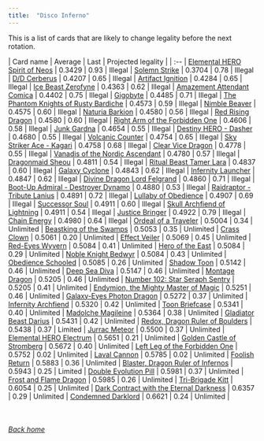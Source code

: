 ```yaml
---
title:  "Disco Inferno"
---
```


This is a list of cards that are likely to change legality before the next rotation.

| Card name | Average | Last | Projected legality |
| :-- |
[Elemental HERO Spirit of Neos](https://db.ygoprodeck.com/card/?search=Elemental%20HERO%20Spirit%20of%20Neos) | 0.3429 | 0.93 | Illegal |
[Solemn Strike](https://db.ygoprodeck.com/card/?search=Solemn%20Strike) | 0.3704 | 0.78 | Illegal |
[D/D Cerberus](https://db.ygoprodeck.com/card/?search=D/D%20Cerberus) | 0.4207 | 0.65 | Illegal |
[Artifact Ignition](https://db.ygoprodeck.com/card/?search=Artifact%20Ignition) | 0.4284 | 0.65 | Illegal |
[Ice Beast Zerofyne](https://db.ygoprodeck.com/card/?search=Ice%20Beast%20Zerofyne) | 0.4363 | 0.62 | Illegal |
[Amazement Attendant Comica](https://db.ygoprodeck.com/card/?search=Amazement%20Attendant%20Comica) | 0.4402 | 0.75 | Illegal |
[Gigobyte](https://db.ygoprodeck.com/card/?search=Gigobyte) | 0.4485 | 0.71 | Illegal |
[The Phantom Knights of Rusty Bardiche](https://db.ygoprodeck.com/card/?search=The%20Phantom%20Knights%20of%20Rusty%20Bardiche) | 0.4573 | 0.59 | Illegal |
[Nimble Beaver](https://db.ygoprodeck.com/card/?search=Nimble%20Beaver) | 0.4575 | 0.60 | Illegal |
[Naturia Barkion](https://db.ygoprodeck.com/card/?search=Naturia%20Barkion) | 0.4580 | 0.56 | Illegal |
[Red Rising Dragon](https://db.ygoprodeck.com/card/?search=Red%20Rising%20Dragon) | 0.4580 | 0.60 | Illegal |
[Right Arm of the Forbidden One](https://db.ygoprodeck.com/card/?search=Right%20Arm%20of%20the%20Forbidden%20One) | 0.4606 | 0.58 | Illegal |
[Junk Gardna](https://db.ygoprodeck.com/card/?search=Junk%20Gardna) | 0.4654 | 0.55 | Illegal |
[Destiny HERO - Dasher](https://db.ygoprodeck.com/card/?search=Destiny%20HERO%20-%20Dasher) | 0.4680 | 0.55 | Illegal |
[Volcanic Counter](https://db.ygoprodeck.com/card/?search=Volcanic%20Counter) | 0.4754 | 0.65 | Illegal |
[Sky Striker Ace - Kagari](https://db.ygoprodeck.com/card/?search=Sky%20Striker%20Ace%20-%20Kagari) | 0.4758 | 0.68 | Illegal |
[Clear Vice Dragon](https://db.ygoprodeck.com/card/?search=Clear%20Vice%20Dragon) | 0.4778 | 0.55 | Illegal |
[Vanadis of the Nordic Ascendant](https://db.ygoprodeck.com/card/?search=Vanadis%20of%20the%20Nordic%20Ascendant) | 0.4780 | 0.57 | Illegal |
[Dragonmaid Sheou](https://db.ygoprodeck.com/card/?search=Dragonmaid%20Sheou) | 0.4811 | 0.54 | Illegal |
[Ritual Beast Tamer Lara](https://db.ygoprodeck.com/card/?search=Ritual%20Beast%20Tamer%20Lara) | 0.4837 | 0.60 | Illegal |
[Galaxy Cyclone](https://db.ygoprodeck.com/card/?search=Galaxy%20Cyclone) | 0.4843 | 0.62 | Illegal |
[Infernity Launcher](https://db.ygoprodeck.com/card/?search=Infernity%20Launcher) | 0.4847 | 0.62 | Illegal |
[Divine Dragon Lord Felgrand](https://db.ygoprodeck.com/card/?search=Divine%20Dragon%20Lord%20Felgrand) | 0.4860 | 0.71 | Illegal |
[Boot-Up Admiral - Destroyer Dynamo](https://db.ygoprodeck.com/card/?search=Boot-Up%20Admiral%20-%20Destroyer%20Dynamo) | 0.4880 | 0.53 | Illegal |
[Raidraptor - Tribute Lanius](https://db.ygoprodeck.com/card/?search=Raidraptor%20-%20Tribute%20Lanius) | 0.4891 | 0.72 | Illegal |
[Lullaby of Obedience](https://db.ygoprodeck.com/card/?search=Lullaby%20of%20Obedience) | 0.4907 | 0.69 | Illegal |
[Successor Soul](https://db.ygoprodeck.com/card/?search=Successor%20Soul) | 0.4911 | 0.60 | Illegal |
[Skull Archfiend of Lightning](https://db.ygoprodeck.com/card/?search=Skull%20Archfiend%20of%20Lightning) | 0.4911 | 0.54 | Illegal |
[Justice Bringer](https://db.ygoprodeck.com/card/?search=Justice%20Bringer) | 0.4922 | 0.79 | Illegal |
[Chain Energy](https://db.ygoprodeck.com/card/?search=Chain%20Energy) | 0.4980 | 0.64 | Illegal |
[Ordeal of a Traveler](https://db.ygoprodeck.com/card/?search=Ordeal%20of%20a%20Traveler) | 0.5004 | 0.34 | Unlimited |
[Beastking of the Swamps](https://db.ygoprodeck.com/card/?search=Beastking%20of%20the%20Swamps) | 0.5053 | 0.35 | Unlimited |
[Crass Clown](https://db.ygoprodeck.com/card/?search=Crass%20Clown) | 0.5061 | 0.20 | Unlimited |
[Effect Veiler](https://db.ygoprodeck.com/card/?search=Effect%20Veiler) | 0.5069 | 0.45 | Unlimited |
[Red-Eyes Wyvern](https://db.ygoprodeck.com/card/?search=Red-Eyes%20Wyvern) | 0.5084 | 0.41 | Unlimited |
[Hero of the East](https://db.ygoprodeck.com/card/?search=Hero%20of%20the%20East) | 0.5084 | 0.29 | Unlimited |
[Noble Knight Bedwyr](https://db.ygoprodeck.com/card/?search=Noble%20Knight%20Bedwyr) | 0.5084 | 0.43 | Unlimited |
[Obedience Schooled](https://db.ygoprodeck.com/card/?search=Obedience%20Schooled) | 0.5085 | 0.26 | Unlimited |
[Shadow Toon](https://db.ygoprodeck.com/card/?search=Shadow%20Toon) | 0.5142 | 0.46 | Unlimited |
[Deep Sea Diva](https://db.ygoprodeck.com/card/?search=Deep%20Sea%20Diva) | 0.5147 | 0.46 | Unlimited |
[Montage Dragon](https://db.ygoprodeck.com/card/?search=Montage%20Dragon) | 0.5205 | 0.46 | Unlimited |
[Number 102: Star Seraph Sentry](https://db.ygoprodeck.com/card/?search=Number%20102:%20Star%20Seraph%20Sentry) | 0.5205 | 0.41 | Unlimited |
[Endymion, the Mighty Master of Magic](https://db.ygoprodeck.com/card/?search=Endymion,%20the%20Mighty%20Master%20of%20Magic) | 0.5251 | 0.46 | Unlimited |
[Galaxy-Eyes Photon Dragon](https://db.ygoprodeck.com/card/?search=Galaxy-Eyes%20Photon%20Dragon) | 0.5272 | 0.37 | Unlimited |
[Infernity Archfiend](https://db.ygoprodeck.com/card/?search=Infernity%20Archfiend) | 0.5320 | 0.42 | Unlimited |
[Toon Briefcase](https://db.ygoprodeck.com/card/?search=Toon%20Briefcase) | 0.5341 | 0.40 | Unlimited |
[Madolche Magileine](https://db.ygoprodeck.com/card/?search=Madolche%20Magileine) | 0.5364 | 0.38 | Unlimited |
[Gladiator Beast Darius](https://db.ygoprodeck.com/card/?search=Gladiator%20Beast%20Darius) | 0.5431 | 0.42 | Unlimited |
[Redox, Dragon Ruler of Boulders](https://db.ygoprodeck.com/card/?search=Redox,%20Dragon%20Ruler%20of%20Boulders) | 0.5438 | 0.37 | Limited |
[Jurrac Meteor](https://db.ygoprodeck.com/card/?search=Jurrac%20Meteor) | 0.5500 | 0.37 | Unlimited |
[Elemental HERO Electrum](https://db.ygoprodeck.com/card/?search=Elemental%20HERO%20Electrum) | 0.5651 | 0.21 | Unlimited |
[Golden Castle of Stromberg](https://db.ygoprodeck.com/card/?search=Golden%20Castle%20of%20Stromberg) | 0.5672 | 0.40 | Unlimited |
[Left Leg of the Forbidden One](https://db.ygoprodeck.com/card/?search=Left%20Leg%20of%20the%20Forbidden%20One) | 0.5752 | 0.02 | Unlimited |
[Laval Cannon](https://db.ygoprodeck.com/card/?search=Laval%20Cannon) | 0.5785 | 0.02 | Unlimited |
[Foolish Return](https://db.ygoprodeck.com/card/?search=Foolish%20Return) | 0.5883 | 0.36 | Unlimited |
[Blaster, Dragon Ruler of Infernos](https://db.ygoprodeck.com/card/?search=Blaster,%20Dragon%20Ruler%20of%20Infernos) | 0.5943 | 0.25 | Limited |
[Double Evolution Pill](https://db.ygoprodeck.com/card/?search=Double%20Evolution%20Pill) | 0.5981 | 0.37 | Unlimited |
[Frost and Flame Dragon](https://db.ygoprodeck.com/card/?search=Frost%20and%20Flame%20Dragon) | 0.5985 | 0.26 | Unlimited |
[Tri-Brigade Kitt](https://db.ygoprodeck.com/card/?search=Tri-Brigade%20Kitt) | 0.6054 | 0.25 | Unlimited |
[Dark Contract with the Eternal Darkness](https://db.ygoprodeck.com/card/?search=Dark%20Contract%20with%20the%20Eternal%20Darkness) | 0.6357 | 0.29 | Unlimited |
[Condemned Darklord](https://db.ygoprodeck.com/card/?search=Condemned%20Darklord) | 0.6621 | 0.24 | Unlimited |

<br>

###### [Back home](index)